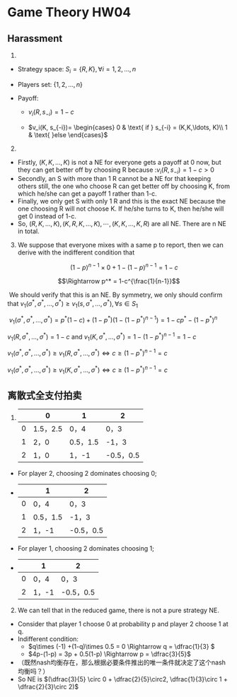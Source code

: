 # Game Theory HW04

## Harassment

1. 

   * Strategy space: $S_i = \{R, K\},\forall i = 1,2,\ldots, n$

   * Players set: $\{1,2,\ldots, n\}$

   * Payoff: 

     * $v_i(R, s_{-i}) = 1-c$

     * $v_i(K, s_{-i})= \begin{cases}
        0 & \text{ if } s_{-i} = (K,K,\ldots, K)\\
        1 & \text{ }else
       \end{cases}$

2. 

   * Firstly, $(K,K,\ldots, K)$ is not a NE for everyone gets a payoff at 0 now, but they can get better off by choosing R because :$v_i(R, s_{-i}) = 1-c >0$
   * Secondly, an S with more than 1 R cannot be a NE for that keeping others still, the one who choose R can get better off by choosing K, from which he/she can get a payoff 1 rather than 1-c.
   * Finally, we only get S with only 1 R and this is the exact NE because the one choosing R will not choose K. If he/she turns to K, then he/she will get 0 instead of 1-c.
   * So, $(R,K,\ldots, K), (K,R,K,\ldots, K),\cdots, (K,K,\ldots, K, R)$ are  all NE. There are n NE in total.

3. We suppose that everyone mixes with a same p to report, then we can derive with the indifferent condition that 

   $$(1-p)^{n-1}\times0 + 1-(1-p)^{n-1}=1-c$$

$$\Rightarrow p^* = 1-c^{\frac{1}{n-1}}$$

​	We should verify that this is an NE. By symmetry, we only should confirm that $v_1(\sigma^*,\sigma^*,\ldots, \sigma^* ) \geq v_1(s,\sigma^*,\ldots, \sigma^* ), \forall s \in S_1$

​	$v_1(\sigma^*,\sigma^*,\ldots, \sigma^* ) = p^*(1-c) + (1-p^*)(1-(1-p^*)^{n-1}) = 1-cp^* - (1-p^*)^n$

$v_1(R,\sigma^*,\ldots, \sigma^* ) = 1-c$  and  $v_1(K,\sigma^*,\ldots, \sigma^* ) = 1-(1-p^*)^{n-1} = 1- c$

$v_1(\sigma^*,\sigma^*,\ldots, \sigma^* ) \geq v_1(R,\sigma^*,\ldots, \sigma^* ) \Leftrightarrow c \geq (1-p^*)^{n-1} = c$

$v_1(\sigma^*,\sigma^*,\ldots, \sigma^* ) \geq v_1(K,\sigma^*,\ldots, \sigma^* ) \Leftrightarrow c \geq (1-p^*)^{n-1} = c$















## 离散式全支付拍卖

1. |      | 0        | 1        | 2         |
   | ---- | -------- | -------- | --------- |
   | 0    | 1.5，2.5 | 0，4     | 0，3      |
   | 1    | 2，0     | 0.5，1.5 | -1，3     |
   | 2    | 1，0     | 1，-1    | -0.5，0.5 |

* For player 2, choosing 2 dominates choosing 0; 

* |      | 1        | 2         |
  | ---- | -------- | --------- |
  | 0    | 0，4     | 0，3      |
  | 1    | 0.5，1.5 | -1，3     |
  | 2    | 1，-1    | -0.5，0.5 |

* For player 1, choosing 2 dominates choosing 1;

* |      | 1     | 2         |
  | ---- | ----- | --------- |
  | 0    | 0，4  | 0，3      |
  | 2    | 1，-1 | -0.5，0.5 |

2. We can tell that in the reduced game, there is not a pure strategy NE.

* Consider that player 1 choose 0 at probability p and player 2 choose 1 at q.
* Indifferent condition: 
  * $q\times (-1) +(1-q)\times 0.5 = 0 \Rightarrow q = \dfrac{1}{3} $
  * $4p-(1-p) = 3p + 0.5(1-p) \Rightarrow p = \dfrac{3}{5}$
* （既然nash均衡存在，那么根据必要条件推出的唯一条件就决定了这个nash均衡吗？）
* So NE is $(\dfrac{3}{5} \circ 0 + \dfrac{2}{5}\circ2, \dfrac{1}{3}\circ 1 + \dfrac{2}{3}\circ 2)$

​	



